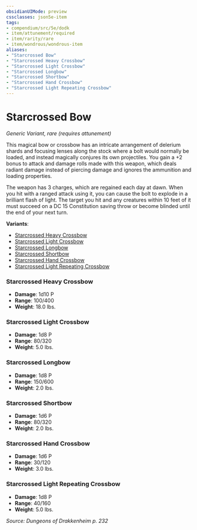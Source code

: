 ```yaml
---
obsidianUIMode: preview
cssclasses: json5e-item
tags:
- compendium/src/5e/dodk
- item/attunement/required
- item/rarity/rare
- item/wondrous/wondrous-item
aliases: 
- "Starcrossed Bow"
- "Starcrossed Heavy Crossbow"
- "Starcrossed Light Crossbow"
- "Starcrossed Longbow"
- "Starcrossed Shortbow"
- "Starcrossed Hand Crossbow"
- "Starcrossed Light Repeating Crossbow"
---
```

# Starcrossed Bow
*Generic Variant, rare (requires attunement)*  


This magical bow or crossbow has an intricate arrangement of delerium shards and focusing lenses along the stock where a bolt would normally be loaded, and instead magically conjures its own projectiles. You gain a +2 bonus to attack and damage rolls made with this weapon, which deals radiant damage instead of piercing damage and ignores the ammunition and loading properties.

The weapon has 3 charges, which are regained each day at dawn. When you hit with a ranged attack using it, you can cause the bolt to explode in a brilliant flash of light. The target you hit and any creatures within 10 feet of it must succeed on a DC 15 Constitution saving throw or become blinded until the end of your next turn.

**Variants**:
- [Starcrossed Heavy Crossbow](#Starcrossed%20Heavy%20Crossbow)
- [Starcrossed Light Crossbow](#Starcrossed%20Light%20Crossbow)
- [Starcrossed Longbow](#Starcrossed%20Longbow)
- [Starcrossed Shortbow](#Starcrossed%20Shortbow)
- [Starcrossed Hand Crossbow](#Starcrossed%20Hand%20Crossbow)
- [Starcrossed Light Repeating Crossbow](#Starcrossed%20Light%20Repeating%20Crossbow)

### Starcrossed Heavy Crossbow

- **Damage**: 1d10 P
- **Range**: 100/400
- **Weight**: 18.0 lbs.

### Starcrossed Light Crossbow

- **Damage**: 1d8 P
- **Range**: 80/320
- **Weight**: 5.0 lbs.

### Starcrossed Longbow

- **Damage**: 1d8 P
- **Range**: 150/600
- **Weight**: 2.0 lbs.

### Starcrossed Shortbow

- **Damage**: 1d6 P
- **Range**: 80/320
- **Weight**: 2.0 lbs.

### Starcrossed Hand Crossbow

- **Damage**: 1d6 P
- **Range**: 30/120
- **Weight**: 3.0 lbs.

### Starcrossed Light Repeating Crossbow

- **Damage**: 1d8 P
- **Range**: 40/160
- **Weight**: 5.0 lbs.


*Source: Dungeons of Drakkenheim p. 232*